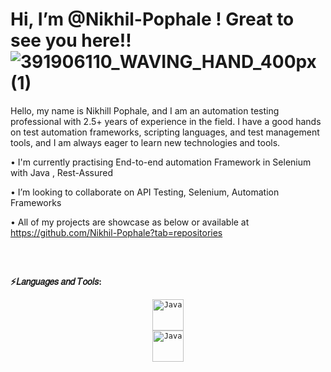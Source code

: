# Hi, I’m @Nikhil-Pophale ! Great to see you here!!   ![391906110_WAVING_HAND_400px (1)](https://github.com/Nikhil-Pophale/Nikhil-Pophale/assets/141396302/2b887f37-1f3d-4943-909d-1ce757df285f)



Hello, my name is Nikhill Pophale, and I am an automation testing professional with 2.5+ years of experience in the field. I have a good hands on  test automation frameworks, scripting languages, and test management tools, and I am always eager to learn new technologies and tools.




•	I'm currently practising End-to-end automation Framework in Selenium with Java , Rest-Assured

•	I’m looking to collaborate on API Testing, Selenium, Automation Frameworks

•	All of my projects are showcase as below or available at https://github.com/Nikhil-Pophale?tab=repositories

<pre>

 
</pre>

**⚡𝐿𝑎𝑛𝑔𝑢𝑎𝑔𝑒𝑠 𝑎𝑛𝑑 𝑇𝑜𝑜𝑙𝑠:**

<div align="center">
	<code><img width="50" src="https://user-images.githubusercontent.com/25181517/117201156-9a724800-adec-11eb-9a9d-3cd0f67da4bc.png" alt="Java" title="Java"/></code>
</div>

<div align="center">
	<code><img width="50" src="https://user-images.githubusercontent.com/25181517/117201156-9a724800-adec-11eb-9a9d-3cd0f67da4bc.png" alt="Java" title="Java"/></code>
</div>



<!---
Nikhil-Pophale/Nikhil-Pophale is a ✨ special ✨ repository because its `README.md` (this file) appears on your GitHub profile.
You can click the Preview link to take a look at your changes.
--->
